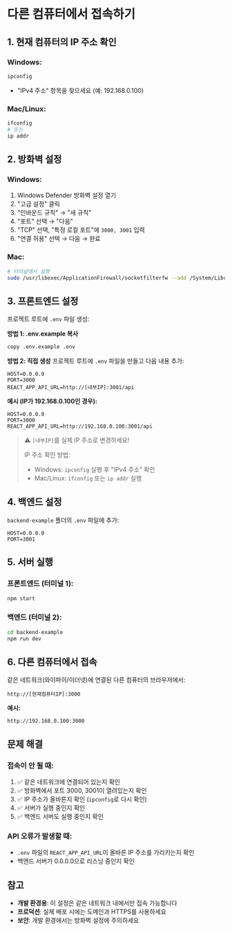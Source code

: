 # 다른 컴퓨터에서 접속하기

## 1. 현재 컴퓨터의 IP 주소 확인

### Windows:
```powershell
ipconfig
```
- "IPv4 주소" 항목을 찾으세요 (예: 192.168.0.100)

### Mac/Linux:
```bash
ifconfig
# 또는
ip addr
```

## 2. 방화벽 설정

### Windows:
1. Windows Defender 방화벽 설정 열기
2. "고급 설정" 클릭
3. "인바운드 규칙" → "새 규칙"
4. "포트" 선택 → "다음"
5. "TCP" 선택, "특정 로컬 포트"에 `3000, 3001` 입력
6. "연결 허용" 선택 → 다음 → 완료

### Mac:
```bash
# 터미널에서 실행
sudo /usr/libexec/ApplicationFirewall/socketfilterfw --add /System/Library/CoreServices/Application\ Firewall.app/Contents/Resources/firewalltool
```

## 3. 프론트엔드 설정

프로젝트 루트에 `.env` 파일 생성:

**방법 1: .env.example 복사**
```bash
copy .env.example .env
```

**방법 2: 직접 생성**
프로젝트 루트에 `.env` 파일을 만들고 다음 내용 추가:
```
HOST=0.0.0.0
PORT=3000
REACT_APP_API_URL=http://[내부IP]:3001/api
```

**예시 (IP가 192.168.0.100인 경우):**
```
HOST=0.0.0.0
PORT=3000
REACT_APP_API_URL=http://192.168.0.100:3001/api
```

> ⚠️ `[내부IP]`를 실제 IP 주소로 변경하세요!
> 
> IP 주소 확인 방법:
> - Windows: `ipconfig` 실행 후 "IPv4 주소" 확인
> - Mac/Linux: `ifconfig` 또는 `ip addr` 실행

## 4. 백엔드 설정

`backend-example` 폴더의 `.env` 파일에 추가:
```
HOST=0.0.0.0
PORT=3001
```

## 5. 서버 실행

### 프론트엔드 (터미널 1):
```bash
npm start
```

### 백엔드 (터미널 2):
```bash
cd backend-example
npm run dev
```

## 6. 다른 컴퓨터에서 접속

같은 네트워크(와이파이/이더넷)에 연결된 다른 컴퓨터의 브라우저에서:

```
http://[현재컴퓨터IP]:3000
```

**예시:**
```
http://192.168.0.100:3000
```

## 문제 해결

### 접속이 안 될 때:
1. ✅ 같은 네트워크에 연결되어 있는지 확인
2. ✅ 방화벽에서 포트 3000, 3001이 열려있는지 확인
3. ✅ IP 주소가 올바른지 확인 (`ipconfig`로 다시 확인)
4. ✅ 서버가 실행 중인지 확인
5. ✅ 백엔드 서버도 실행 중인지 확인

### API 오류가 발생할 때:
- `.env` 파일의 `REACT_APP_API_URL`이 올바른 IP 주소를 가리키는지 확인
- 백엔드 서버가 0.0.0.0으로 리스닝 중인지 확인

## 참고

- **개발 환경용**: 이 설정은 같은 네트워크 내에서만 접속 가능합니다
- **프로덕션**: 실제 배포 시에는 도메인과 HTTPS를 사용하세요
- **보안**: 개발 환경에서는 방화벽 설정에 주의하세요

